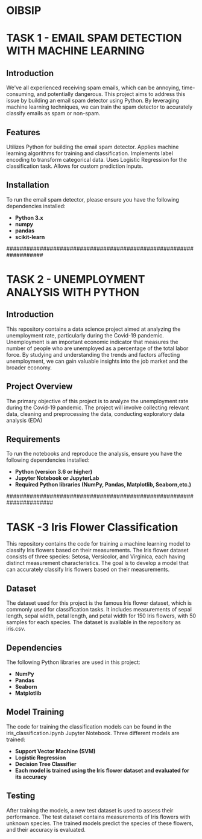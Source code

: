 # OIBSIP
# TASK 1 - EMAIL SPAM DETECTION WITH MACHINE LEARNING
## Introduction
We've all experienced receiving spam emails, which can be annoying, time-consuming, and potentially dangerous. This project aims to address this issue by building an email spam detector using Python. By leveraging machine learning techniques, we can train the spam detector to accurately classify emails as spam or non-spam.

## Features
Utilizes Python for building the email spam detector.
Applies machine learning algorithms for training and classification.
Implements label encoding to transform categorical data.
Uses Logistic Regression for the classification task.
Allows for custom prediction inputs.

## Installation
To run the email spam detector, please ensure you have the following dependencies installed:

* **Python 3.x**
* **numpy** 
* **pandas** 
* **scikit-learn**

###################################################################

# TASK 2 - UNEMPLOYMENT ANALYSIS WITH PYTHON 
## Introduction
This repository contains a data science project aimed at analyzing the unemployment rate, particularly during the Covid-19 pandemic. Unemployment is an important economic indicator that measures the number of people who are unemployed as a percentage of the total labor force. By studying and understanding the trends and factors affecting unemployment, we can gain valuable insights into the job market and the broader economy.

## Project Overview
The primary objective of this project is to analyze the unemployment rate during the Covid-19 pandemic. The project will involve collecting relevant data, cleaning and preprocessing the data, conducting exploratory data analysis (EDA)

## Requirements
To run the notebooks and reproduce the analysis, ensure you have the following dependencies installed:
* **Python (version 3.6 or higher)**
* **Jupyter Notebook or JupyterLab**
* **Required Python libraries (NumPy, Pandas, Matplotlib, Seaborn,etc.)**

######################################################################

# TASK -3 Iris Flower Classification
This repository contains the code for training a machine learning model to classify Iris flowers based on their measurements. The Iris flower dataset consists of three species: Setosa, Versicolor, and Virginica, each having distinct measurement characteristics. The goal is to develop a model that can accurately classify Iris flowers based on their measurements.

## Dataset
The dataset used for this project is the famous Iris flower dataset, which is commonly used for classification tasks. It includes measurements of sepal length, sepal width, petal length, and petal width for 150 Iris flowers, with 50 samples for each species. The dataset is available in the repository as iris.csv.

## Dependencies
The following Python libraries are used in this project:

* **NumPy**
* **Pandas**
* **Seaborn**
* **Matplotlib**

## Model Training
The code for training the classification models can be found in the iris_classification.ipynb Jupyter Notebook. Three different models are trained:

* **Support Vector Machine (SVM)**
* **Logistic Regression**
* **Decision Tree Classifier**
* **Each model is trained using the Iris flower dataset and evaluated for its accuracy**

## Testing
After training the models, a new test dataset is used to assess their performance. The test dataset contains measurements of Iris flowers with unknown species. The trained models predict the species of these flowers, and their accuracy is evaluated.
